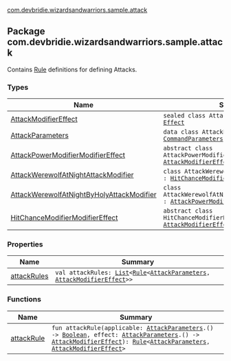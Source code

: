 [com.devbridie.wizardsandwarriors.sample.attack](.)

## Package com.devbridie.wizardsandwarriors.sample.attack

Contains [Rule](../com.devbridie.wizardsandwarriors.framework/-rule/index.md) definitions for defining Attacks.

### Types

| Name | Summary |
|---|---|
| [AttackModifierEffect](-attack-modifier-effect.md) | `sealed class AttackModifierEffect : `[`Effect`](../com.devbridie.wizardsandwarriors.framework/-effect/index.md) |
| [AttackParameters](-attack-parameters/index.md) | `data class AttackParameters : `[`CommandParameters`](../com.devbridie.wizardsandwarriors.framework/-command-parameters/index.md) |
| [AttackPowerModifierModifierEffect](-attack-power-modifier-modifier-effect/index.md) | `abstract class AttackPowerModifierModifierEffect : `[`AttackModifierEffect`](-attack-modifier-effect.md) |
| [AttackWerewolfAtNightAttackModifier](-attack-werewolf-at-night-attack-modifier/index.md) | `class AttackWerewolfAtNightAttackModifier : `[`HitChanceModifierModifierEffect`](-hit-chance-modifier-modifier-effect/index.md) |
| [AttackWerewolfAtNightByHolyAttackModifier](-attack-werewolf-at-night-by-holy-attack-modifier/index.md) | `class AttackWerewolfAtNightByHolyAttackModifier : `[`AttackPowerModifierModifierEffect`](-attack-power-modifier-modifier-effect/index.md) |
| [HitChanceModifierModifierEffect](-hit-chance-modifier-modifier-effect/index.md) | `abstract class HitChanceModifierModifierEffect : `[`AttackModifierEffect`](-attack-modifier-effect.md) |

### Properties

| Name | Summary |
|---|---|
| [attackRules](attack-rules.md) | `val attackRules: `[`List`](https://kotlinlang.org/api/latest/jvm/stdlib/kotlin.collections/-list/index.html)`<`[`Rule`](../com.devbridie.wizardsandwarriors.framework/-rule/index.md)`<`[`AttackParameters`](-attack-parameters/index.md)`, `[`AttackModifierEffect`](-attack-modifier-effect.md)`>>` |

### Functions

| Name | Summary |
|---|---|
| [attackRule](attack-rule.md) | `fun attackRule(applicable: `[`AttackParameters`](-attack-parameters/index.md)`.() -> `[`Boolean`](https://kotlinlang.org/api/latest/jvm/stdlib/kotlin/-boolean/index.html)`, effect: `[`AttackParameters`](-attack-parameters/index.md)`.() -> `[`AttackModifierEffect`](-attack-modifier-effect.md)`): `[`Rule`](../com.devbridie.wizardsandwarriors.framework/-rule/index.md)`<`[`AttackParameters`](-attack-parameters/index.md)`, `[`AttackModifierEffect`](-attack-modifier-effect.md)`>` |
